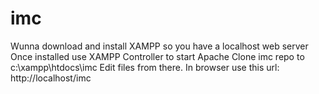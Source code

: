 # imc
Wunna download and install XAMPP so you have a localhost web server
Once installed use XAMPP Controller to start Apache
Clone imc repo to c:\xampp\htdocs\imc
Edit files from there.
In browser use this url: http://localhost/imc
